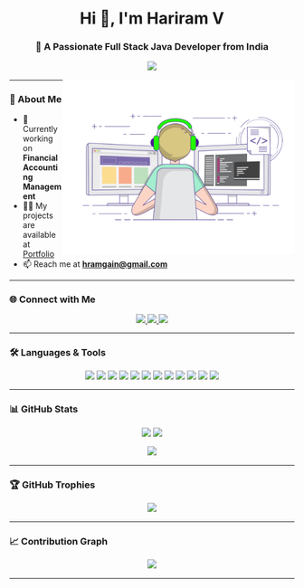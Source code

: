 <!-- Banner -->
<h1 align="center">Hi 👋, I'm Hariram V</h1>
<h3 align="center">🚀 A Passionate Full Stack Java Developer from India</h3>

<!-- Typing Animation -->
<p align="center">
  <img src="https://readme-typing-svg.herokuapp.com?size=22&duration=4000&color=1E90FF&background=FFFFFF00&center=true&vCenter=true&width=500&lines=Full+Stack+Java+Developer;Spring+Boot;Problem+Solver+%7C+Tech+Enthusiast;Open+Source+%7C+Continuous+Learner">
</p>

<img align="right" alt="coding" width="410" src="code.gif">

---

### 🌟 About Me  
- 🔭 Currently working on **Financial Accounting Management**  
- 👨‍💻 My projects are available at [Portfolio](https://www.google.com)  
- 📫 Reach me at **hramgain@gmail.com**  

---

### 🌐 Connect with Me  
<p align="center">
  <a href="https://linkedin.com/in/harithrive" target="_blank">
    <img src="https://img.shields.io/badge/LinkedIn-%230077B5.svg?&style=for-the-badge&logo=linkedin&logoColor=white" />
  </a>
  <a href="https://leetcode.com/hariram_new/" target="_blank">
    <img src="https://img.shields.io/badge/LeetCode-FFA116.svg?&style=for-the-badge&logo=leetcode&logoColor=black" />
  </a>
  <a href="mailto:hramgain@gmail.com" target="_blank">
    <img src="https://img.shields.io/badge/Gmail-D14836.svg?&style=for-the-badge&logo=gmail&logoColor=white" />
  </a>
</p>

---

### 🛠️ Languages & Tools  
<p align="center">
  <img src="https://img.shields.io/badge/Java-ED8B00?style=for-the-badge&logo=java&logoColor=white" />
  <img src="https://img.shields.io/badge/Spring-6DB33F?style=for-the-badge&logo=spring&logoColor=white" />
  <img src="https://img.shields.io/badge/MySQL-4479A1?style=for-the-badge&logo=mysql&logoColor=white" />
  <img src="https://img.shields.io/badge/MariaDB-003545?style=for-the-badge&logo=mariadb&logoColor=white" />
  <img src="https://img.shields.io/badge/JavaScript-F7DF1E?style=for-the-badge&logo=javascript&logoColor=black" />
  <img src="https://img.shields.io/badge/TypeScript-3178C6?style=for-the-badge&logo=typescript&logoColor=white" />
  <img src="https://img.shields.io/badge/HTML5-E34F26?style=for-the-badge&logo=html5&logoColor=white" />
  <img src="https://img.shields.io/badge/CSS3-1572B6?style=for-the-badge&logo=css3&logoColor=white" />
  <img src="https://img.shields.io/badge/Bootstrap-563D7C?style=for-the-badge&logo=bootstrap&logoColor=white" />
  <img src="https://img.shields.io/badge/Sass-CC6699?style=for-the-badge&logo=sass&logoColor=white" />
  <img src="https://img.shields.io/badge/Git-F05032?style=for-the-badge&logo=git&logoColor=white" />
  <img src="https://img.shields.io/badge/Postman-FF6C37?style=for-the-badge&logo=postman&logoColor=white" />
</p>

---

### 📊 GitHub Stats  
<p align="center">
  <img src="https://github-readme-stats.vercel.app/api?username=harithrive&show_icons=true&theme=tokyonight" height="160px"/>
  <img src="https://github-readme-stats.vercel.app/api/top-langs/?username=harithrive&layout=compact&theme=tokyonight" height="160px"/>
</p>

<p align="center">
  <img src="https://github-readme-streak-stats.herokuapp.com/?user=harithrive&theme=tokyonight" height="160px"/>
</p>

---

### 🏆 GitHub Trophies  
<p align="center">
  <img src="https://github-profile-trophy.vercel.app/?username=harithrive&theme=tokyonight&no-frame=true&row=1&column=6" />
</p>

---

### 📈 Contribution Graph  
<p align="center">
  <img src="https://github-readme-activity-graph.vercel.app/graph?username=harithrive&theme=tokyo-night" />
</p>

---

